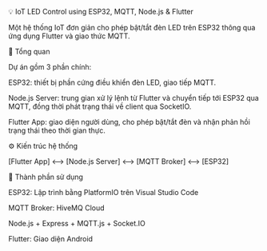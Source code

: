 💡 IoT LED Control using ESP32, MQTT, Node.js & Flutter

Một hệ thống IoT đơn giản cho phép bật/tắt đèn LED trên ESP32 thông qua ứng dụng Flutter và giao thức MQTT.


🧠 Tổng quan

Dự án gồm 3 phần chính:

ESP32: thiết bị phần cứng điều khiển đèn LED, giao tiếp MQTT.

Node.js Server: trung gian xử lý lệnh từ Flutter và chuyển tiếp tới ESP32 qua MQTT, đồng thời phát trạng thái về client qua SocketIO.

Flutter App: giao diện người dùng, cho phép bật/tắt đèn và nhận phản hồi trạng thái theo thời gian thực.


⚙️ Kiến trúc hệ thống

[Flutter App] <--> [Node.js Server] <--> [MQTT Broker] <--> [ESP32]

🔧 Thành phần sử dụng

ESP32: Lập trình bằng PlatformIO trên Visual Studio Code

MQTT Broker: HiveMQ Cloud

Node.js + Express + MQTT.js + Socket.IO

Flutter: Giao diện Android
